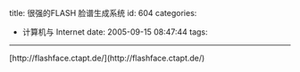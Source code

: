 title: 很强的FLASH 脸谱生成系统
id: 604
categories:
  - 计算机与 Internet
date: 2005-09-15 08:47:44
tags:
---

<div id="msgcns!9697D6160EFEBC17!193" class="bvMsg"><div>[http://flashface.ctapt.de/](http://flashface.ctapt.de/)</div></div>